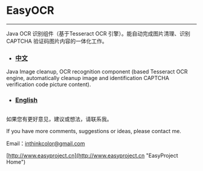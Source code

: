 # EasyOCR 

---------------

Java OCR 识别组件（基于Tesseract OCR 引擎）。能自动完成图片清理、识别 CAPTCHA 验证码图片内容的一体化工作。

- ### [中文](doc/readme-zh.md)


Java Image cleanup, OCR recognition component (based Tesseract OCR engine, automatically cleanup image and identification CAPTCHA verification code picture content). 



- ### [English](doc/readme-en.md)


## 


如果您有更好意见，建议或想法，请联系我。

If you have more comments, suggestions or ideas, please contact me.

Email：<inthinkcolor@gmail.com>

[http://www.easyproject.cn](http://www.easyproject.cn "EasyProject Home")